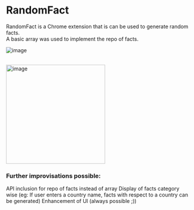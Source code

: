 # RandomFact
RandomFact is a Chrome extension that is can be used to generate random facts. <br/>
A basic array was used to implement the repo of facts.

![image](https://user-images.githubusercontent.com/75256548/157597453-b8a4f7ee-6dd1-4183-b19b-54a1c809fb17.png)
<br/><br/>

<img width="270" alt="image" src="https://user-images.githubusercontent.com/75256548/157597391-b5870b74-405b-4896-b12e-7c21bebfff46.png">


### Further improvisations possible: 
API inclusion for repo of facts instead of array
Display of facts category wise (eg: If user enters a country name, facts with respect to a country can be generated)
Enhancement of UI (always possible ;))
